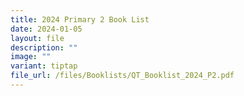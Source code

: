```yaml
---
title: 2024 Primary 2 Book List
date: 2024-01-05
layout: file
description: ""
image: ""
variant: tiptap
file_url: /files/Booklists/QT_Booklist_2024_P2.pdf
---
```

